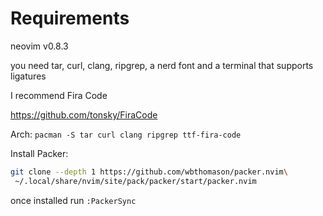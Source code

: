 # Requirements
neovim v0.8.3

you need tar, curl, clang, ripgrep, a nerd font and a terminal that supports ligatures

I recommend Fira Code

https://github.com/tonsky/FiraCode

Arch:
```pacman -S tar curl clang ripgrep ttf-fira-code```

Install Packer:
```bash
git clone --depth 1 https://github.com/wbthomason/packer.nvim\
 ~/.local/share/nvim/site/pack/packer/start/packer.nvim
```

once installed run ```:PackerSync```
